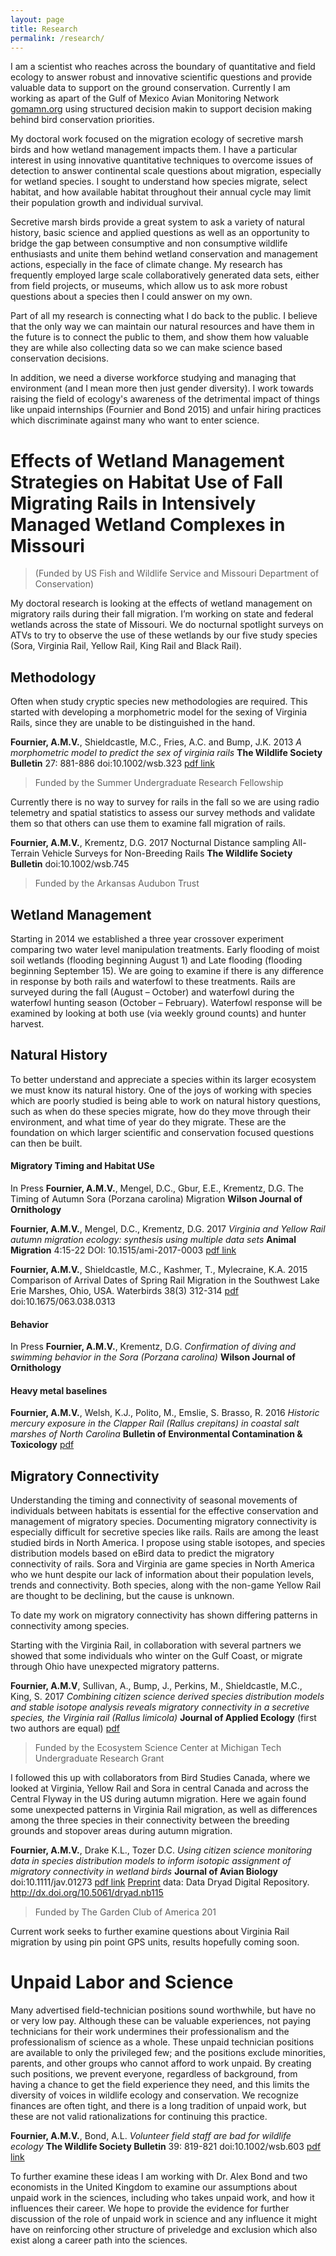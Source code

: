 ```yaml
---
layout: page
title: Research
permalink: /research/
---
```


I am a scientist who reaches across the boundary of quantitative and field ecology to answer robust and innovative scientific questions and provide valuable data to support on the ground conservation. Currently I am working as apart of the Gulf of Mexico Avian Monitoring Network [gomamn.org](https://gomamn.org/) using structured decision makin to support decision making behind bird conservation priorities.  

My doctoral work focused on the migration ecology of secretive marsh birds and how wetland management impacts them. I have a particular interest in using innovative quantitative techniques to overcome issues of detection to answer continental scale questions about migration, especially for wetland species. I sought to understand how species migrate, select habitat, and how available habitat throughout their annual cycle may limit their population growth and individual survival. 

Secretive marsh birds provide a great system to ask a variety of natural history, basic science and applied questions as well as an opportunity to bridge the gap between consumptive and non consumptive wildlife enthusiasts and unite them behind wetland conservation and management actions, especially in the face of climate change. My research has frequently employed large scale collaboratively generated data sets, either from field projects, or museums, which allow us to ask more robust questions about a species then I could answer on my own.

Part of all my research is connecting what I do back to the public. I believe that the only way we can maintain our natural resources and have them in the future is to connect the public to them, and show them how valuable they are while also collecting data so we can make science based conservation decisions. 

In addition, we need a diverse workforce studying and managing that environment (and I mean more then just gender diversity). I work towards raising the field of ecology's awareness of the detrimental impact of things like unpaid internships (Fournier and Bond 2015) and unfair hiring practices which discriminate against many who want to enter science.


# Effects of Wetland Management Strategies on Habitat Use of Fall Migrating Rails in Intensively Managed Wetland Complexes in Missouri   
> (Funded by US Fish and Wildlife Service and Missouri Department of Conservation)

My doctoral research is looking at the effects of wetland management on migratory rails during their fall migration. I’m working on state and federal wetlands across the state of Missouri. We do nocturnal spotlight surveys on ATVs to try to observe the use of these wetlands by our five study species (Sora, Virginia Rail, Yellow Rail, King Rail and Black Rail).

## Methodology   

Often when study cryptic species new methodologies are required. This started with developing a morphometric model for the sexing of Virginia Rails, since they are unable to be distinguished in the hand. 

**Fournier, A.M.V.**, Shieldcastle, M.C., Fries, A.C. and Bump, J.K. 2013 _A morphometric model to predict the sex of virginia rails_ **The Wildlife Society Bulletin** 27: 881-886 doi:10.1002/wsb.323 [pdf link](https://github.com/aurielfournier/aurielfournier.github.io/blob/master/_pdfs/Fournier%20et%20al._2013_Wildlife%20Society%20Bulletin_A%20Morphometric%20Model%20to%20Predict%20the%20Sex%20of%20Virginia%20Rails%20(Rallus%20limicola).pdf)  
> Funded by the Summer Undergraduate Research Fellowship

Currently there is no way to survey for rails in the fall so we are using radio telemetry and spatial statistics to assess our survey methods and validate them so that others can use them to examine fall migration of rails.

**Fournier, A.M.V.**, Krementz, D.G. 2017 Nocturnal Distance sampling All-Terrain Vehicle Surveys for Non-Breeding Rails **The Wildlife Society Bulletin** doi:10.1002/wsb.745
> Funded by the Arkansas Audubon Trust

## Wetland Management

Starting in 2014 we established a three year crossover experiment comparing two water level manipulation treatments. Early flooding of moist soil wetlands (flooding beginning August 1) and Late flooding (flooding beginning September 15). We are going to examine if there is any difference in response by both rails and waterfowl to these treatments. Rails are surveyed during the fall (August – October) and waterfowl during the waterfowl hunting season (October – February). Waterfowl response will be examined by looking at both use (via weekly ground counts) and hunter harvest.

## Natural History

To better understand and appreciate a species within its larger ecosystem we must know its natural history. One of the joys of working with species which are poorly studied is being able to work on natural history questions, such as when do these species migrate, how do they move through their environment, and what time of year do they migrate. These are the foundation on which larger scientific and conservation focused questions can then be built. 

#### Migratory Timing and Habitat USe

In Press **Fournier, A.M.V.**, Mengel, D.C., Gbur, E.E., Krementz, D.G. The Timing of Autumn Sora (Porzana carolina) Migration **Wilson Journal of Ornithology**

**Fournier, A.M.V.**, Mengel, D.C., Krementz, D.G. 2017 *Virginia and Yellow Rail autumn migration ecology: synthesis using multiple data sets* **Animal Migration** 4:15-22 DOI: 10.1515/ami-2017-0003 [pdf link](https://www.degruyter.com/downloadpdf/j/ami.2017.4.issue-1/ami-2017-0003/ami-2017-0003.pdf)

**Fournier, A.M.V.**, Shieldcastle, M.C., Kashmer, T., Mylecraine, K.A. 2015 Comparison of Arrival Dates of Spring Rail Migration in the Southwest Lake Erie Marshes, Ohio, USA. Waterbirds 38(3) 312-314 [pdf](https://github.com/aurielfournier/aurielfournier.github.io/blob/master/_pdfs/Fournier%20et%20al.%20-%202015%20-%20Waterbirds.pdf) doi:10.1675/063.038.0313

#### Behavior

In Press **Fournier, A.M.V.**, Krementz, D.G. *Confirmation of diving and swimming behavior in the Sora (Porzana carolina)* **Wilson Journal of Ornithology**

#### Heavy metal baselines

**Fournier, A.M.V.**, Welsh, K.J., Polito, M., Emslie, S. Brasso, R. 2016 *Historic mercury exposure in the Clapper Rail (Rallus crepitans) in coastal salt marshes of North Carolina* **Bulletin of Environmental Contamination & Toxicology** [pdf](https://github.com/aurielfournier/aurielfournier.github.io/blob/master/_pdfs/Fournier%20et%20al.%20-%202016%20-%20Bulletin%20of%20Environmental%20Contamination%20and%20Toxicology.pdf)

## Migratory Connectivity 

Understanding the timing and connectivity of seasonal movements of individuals between habitats is essential for the effective conservation and management of migratory species. Documenting migratory connectivity is especially difficult for secretive species like rails. Rails are among the least studied birds in North America. I propose using stable isotopes, and species distribution models based on eBird data to predict the migratory connectivity of rails. Sora and Virginia are game species in North America who we hunt despite our lack of information about their population levels, trends and connectivity. Both species, along with the non-game Yellow Rail are thought to be declining, but the cause is unknown. 

To date my work on migratory connectivity has shown differing patterns in connectivity among species. 

Starting with the Virginia Rail, in collaboration with several partners we showed that some individuals who winter on the Gulf Coast, or migrate through Ohio have unexpected migratory patterns.

**Fournier, A.M.V**, Sullivan, A., Bump, J., Perkins, M., Shieldcastle, M.C., King, S. 2017 *Combining citizen science derived species distribution models and stable isotope analysis reveals migratory connectivity in a secretive species, the Virginia rail (Rallus limicola)* **Journal of Applied Ecology** (first two authors are equal) [pdf](https://github.com/aurielfournier/aurielfournier.github.io/blob/master/_pdfs/Fournier%20et%20al.%20-%202016%20-%20Journal%20of%20Applied%20Ecology.pdf)
> Funded by the Ecosystem Science Center at Michigan Tech Undergraduate Research Grant

I followed this up with collaborators from Bird Studies Canada, where we looked at Virginia, Yellow Rail and Sora in central Canada and across the Central Flyway in the US during autumn migration. Here we again found some unexpected patterns in Virginia Rail migration, as well as differences among the three species in their connectivity between the breeding grounds and stopover areas during autumn migration. 

**Fournier, A.M.V.**, Drake K.L., Tozer D.C. *Using citizen science monitoring data in species distribution models to inform isotopic assignment of migratory connectivity in wetland birds* **Journal of Avian Biology** doi:10.1111/jav.01273 [pdf link](https://github.com/aurielfournier/aurielfournier.github.io/blob/master/_pdfs/Fournier%20Drake%20Tozer%202017%20Journal%20of%20Avian%20Biology.pdf) [Preprint](http://biorxiv.org/content/early/2017/06/01/144527)  data: Data Dryad Digital Repository. http://dx.doi.org/10.5061/dryad.nb115
> Funded by The Garden Club of America 201

Current work seeks to further examine questions about Virginia Rail migration by using pin point GPS units, results hopefully coming soon. 

# Unpaid Labor and Science

Many advertised field-technician positions sound worthwhile, but have no or very low pay. Although these can be valuable experiences, not paying technicians for their work undermines their professionalism and the professionalism of science as a whole. These unpaid technician positions are available to only the privileged few; and the positions exclude minorities, parents, and other groups who cannot afford to work unpaid. By creating such positions, we prevent everyone, regardless of background, from having a chance to get the field experience they need, and this limits the diversity of voices in wildlife ecology and conservation. We recognize finances are often tight, and there is a long tradition of unpaid work, but these are not valid rationalizations for continuing this practice. 

**Fournier, A.M.V.**, Bond, A.L. *Volunteer field staff are bad for wildlife ecology* **The Wildlife Society Bulletin** 39: 819-821 doi:10.1002/wsb.603 [pdf link](https://github.com/aurielfournier/aurielfournier.github.io/blob/master/_pdfs/Fournier%2C%20Bond%20-%202015%20-%20Wildlife%20Society%20Bulletin.pdf) 

To further examine these ideas I am working with Dr. Alex Bond and two economists in the United Kingdom to examine our assumptions about unpaid work in the sciences, including who takes unpaid work, and how it influences their career. We hope to provide the evidence for further discussion of the role of unpaid work in science and any influence it might have on reinforcing other structure of priveledge and exclusion which also exist along a career path into the sciences. 
